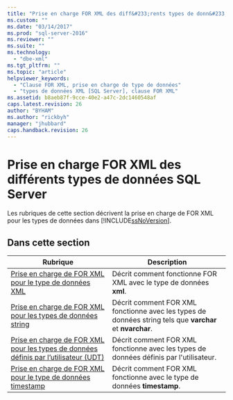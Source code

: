 ```yaml
---
title: "Prise en charge FOR XML des diff&#233;rents types de donn&#233;es SQL Server | Microsoft Docs"
ms.custom: ""
ms.date: "03/14/2017"
ms.prod: "sql-server-2016"
ms.reviewer: ""
ms.suite: ""
ms.technology: 
  - "dbe-xml"
ms.tgt_pltfrm: ""
ms.topic: "article"
helpviewer_keywords: 
  - "Clause FOR XML, prise en charge de type de données"
  - "types de données XML [SQL Server], clause FOR XML"
ms.assetid: b8aeb87f-9cce-40e2-a47c-2dc1460548af
caps.latest.revision: 26
author: "BYHAM"
ms.author: "rickbyh"
manager: "jhubbard"
caps.handback.revision: 26
---
```

# Prise en charge FOR XML des diff&#233;rents types de donn&#233;es SQL Server
  Les rubriques de cette section décrivent la prise en charge de FOR XML pour les types de données dans [!INCLUDE[ssNoVersion](../../includes/ssnoversion-md.md)].  
  
## Dans cette section  
  
|Rubrique|Description|  
|-----------|-----------------|  
|[Prise en charge de FOR XML pour le type de données XML](../../relational-databases/xml/for-xml-support-for-the-xml-data-type.md)|Décrit comment fonctionne FOR XML avec le type de données **xml**.|  
|[Prise en charge de FOR XML pour les types de données string](../../relational-databases/xml/for-xml-support-for-string-data-types.md)|Décrit comment FOR XML fonctionne avec les types de données string tels que **varchar** et **nvarchar**.|  
|[Prise en charge de FOR XML pour les types de données définis par l’utilisateur &#40;UDT&#41;](../../relational-databases/xml/for-xml-support-for-the-user-defined-data-types-udt.md)|Décrit comment FOR XML fonctionne avec les types de données définis par l'utilisateur.|  
|[Prise en charge de FOR XML pour le type de données timestamp](../../relational-databases/xml/for-xml-support-for-the-timestamp-data-type.md)|Décrit comment FOR XML fonctionne avec le type de données **timestamp**.|  
  
  